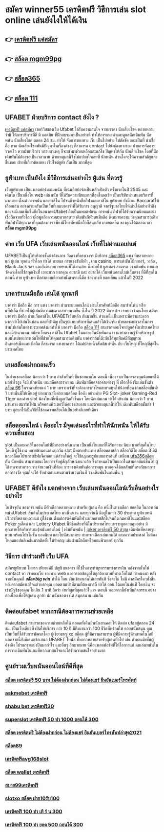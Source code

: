 # สมัคร winner55 เครดิตฟรี วิธีการเล่น slot online  เล่นยังไงให้ได้เงิน

## 👉 [เครดิตฟรี แค่สมัคร](https://www.ufaeat.com/credit-free-50/)
## 👉 [สล็อต mgm99pg](https://www.ufaeat.com/)
## 👉 [สล็อต365](https://www.ufaeat.com/regis-ufabet-master-free/)
## 👉 [สล็อต 111](https://www.ufaeat.com/ทางเข้ายูฟ่าเบท-ufabet/)

## UFABET ฝ่ายบริการ  contact ยังไง ?

 [เครดิตฟรี แค่สมัคร](https://www.ufaeat.com/) เซอร์วิสของเว็บ Ufabet   ได้รับความสนใจ จากบรรดา นักเสี่ยงโชค  หลายหลาย ว่ามี ให้การบริการที่ดี มี แอดมิน ที่ฝึกอบรมมาเป็นอย่างดี ทำให้การแนะนำและดูแลนักเดิมพัน นักพนัน นักเสี่ยงโชค  ตลอด 24 ชม.  ทำให้ จัดการของทาง เว็บ เป็นไปอย่าง ไม่ตัดขัด และเป็นที่  น่าเชื่อถือ หาก  นักเสี่ยงโชคพันมีปัญหาในเรื่องต่างๆ ก็สามารถ  contact  ไปยังช่องทางของ ฝ่ายการจัดการ   รวดเร็ว  หากฝ่ายบริการ  ทราบสาเหตุ ก็จะเข้ามาช่วยเหลือและแก้ไข ปัญหาให้กับ นักเสี่ยงโชค โดยที่นักเดิมพันไม่ต้องรอเป็นเวลานาน ด้วยเหตุผลนี้จึงไม่แปลกใจเลยที่ นักพนัน ส่วนใดจะให้ความสำคัญและชื่นชอบ ฝ่ายที่เกี่ยวข้องของ เว็บไซต์ยูฟ่า กันเป็น  มากที่สุด


## ยูฟ่าเบท เป็นยังไง มีวีธีการเล่นอย่างไร ผู้เล่น ที่ควรรู้ 

 เว็บยูฟ่าเบท  เป็นแพลตฟอร์มเกมพนัน ที่เน้นอีสปอร์ตเป็นหลักเปิดตัว ครั้งแรกในปี 2545 และ เติบโต เป็นหนึ่งใน web  เล่นพนัน ที่ได้รับความนิยมมากที่สุดในเอเชีย เป็นบริษัทนำเสนอบริการที่ มากมาย ตั้งแต่ การพนัน และคาสิโน ไปจนถึงหนังสือกีฬาและคาสิโน ยูฟ่าเบท ยังมีเกม Baccaratให้เลือกเล่น อย่างครบครันเป็นเว็บที่เกมบาคาร่าที่ได้รับการ อนุญาติ จากรัฐบาลไทยให้เล่นได้อย่างทั่วถึง และจะมีเกมเพิ่มขึ้นอีกในอนาคตUfabet ถือเป็นแพลตฟอร์ม การพนัน กีฬาที่ได้รับความนิยมและน่าเชื่อถือจากทั่วโลก  เมื่อพูดถึงความสะดวกสบาย เดิมพันกีฬาบนมือถือ ซึ่งหมายความ ว่าคุณสามารถเดิมพันกีฬาได้ทุกเวลาที่คุณต้องการ เพียงมีโทรศัพท์มือถือก็สนุกกับ เกมยอดฮิต ของคุณได้ตลอดเวลา
 **สล็อต mgm99pg**

## ค่าย เว็บ UFA เว็บเล่นพนันออนไลน์ เว็บที่ไม่ผ่านเอเย่นต์

UFABETเป็นผู้ให้บริการชั้นนำด้านการ วัดดวงที่ครบวงจร มีบริการ [สล็อต365](https://www.ufaeat.com/ทางเข้ายูฟ่าเบท-ufabet/) แทง ที่หลากหลาย แก่ ผู้เล่น ทุกคน ทั่วโลก ทำได้   ทายผล การแข่งขันกีฬา , เกม casino, การแข่งขันโป๊กเกอร์,  วงล้อ ,  Black Jack ฯลฯ และยังมีระบบ  menuที่ใช้งานง่าย ซึ่งช่วยให้ ยูสเซอร์ สามารถ วางเดิมพัน ทายผล วัดดวงโดยใช้สกุลเงินที่ เยอะมาก หากคุณ  อยากมี และ  อยากได้   เว็บพนันออนไลน์เว็บตรง  ที่ดีที่สุดในตอนนี้ ค่าย  ยูฟ่าเบท  คือคำตอบเดียวเท่านั้นเพราะนี้คือ ช่องทางที่  ยอดเยี่ยม แล้วในปี 2022


##  บาคาร่าบนมือถือ เล่นได้ ทุกนาที 

บาคาร่า มือถือ คือ การ  แทง  บาคาร่า ผ่านระบบออนไลน์ ผ่านโทรศัพท์มือถือ สมาร์ทโฟน หรือ แท็ปเล็ต ที่ช่วยให้ผู้เล่นมีความสะดวกสบายมากขึ้น ซึ่งใน  ปี 2022 มีการสำรวจพบว่าว่าคนไทย สมัครบาคาร่า มือถือ ผ่านเว็บคาสิโน UFABETเว็บหลัก  กันมากขึ้น ส่วนหนึ่งเป็นเพราะมีความสะดวกมากกว่าไปเล่นในบ่อน และที่สำคัญ เป็นรูปแบบบริการที่เล่นแล้วได้เงินจริง ช่วยลดระยะเวลาในการข้ามไปเล่นในต่างประเทศส่งผลทำให้ บาคาร่า มือถือ [สล็อต 111](https://www.ufaeat.com/ufabet-master-login/) สามารถตอบโจทย์ลูกค้าในประเทศไทยและมีจำนวนคน  สมัครเว็บตรง คาสิโน Ufabet   ในแต่ละวันนับพันคน เรามาทำความรู้จักบริการรูปแบบใหม่ของการเล่นไพ่ที่ช่วยให้คุณสามารถเดิมพัน  บาคาร่าล้มโต๊ะกันได้ทุกทีแค่มีสัญญาณอินเตอร์เน็ตและ มือถือ ก็สามารถ แทงบาคาร่า ได้แค่ปลายนิ้วสัมผัสเท่านั้น กับ  เว็บใหญ่ ที่ใหญ่ที่สุดในประเทศไทย


##  เกมสล็อตฝากถอนเร็ว 

ในส่วนของสล็อต  น้อยกว่า   1 บาท กำลังเป็นที่ ชื่นชอบมากใน ตอนนี้ เนื่องจากเป็นการลงทุนน้อยแต่ได้ผลกำไรสูง จึงมี นักพนัน   เกมสล็อตสรรหาเกม เดิมพันสล็อตจากค่ายต่างๆ ที่ เลือกได้  เริ่มเล่นขั้นต่ำ [สล็อต 66](https://www.ufaeat.com/register/)   ในราคาเพียงแค่ 1 บาท เพราะหวังที่จะต้องการกำไรและขาดทุนให้น้อยที่สุด  เกมสล็อตขั้นต่ำ   1 บาทนั้นมีให้เห็นอยู่ บ่อยมาก ทั้งค่ายเกมสล็อต ชื่อดัง อย่างค่าย PG Slot- joker Gaming-Red Tiger และค่าย slot น้องใหม่ที่เพิ่งถูกเปิดตัวขึ้นมา โดยนักเล่นเกม   ทำได้ เข้าเล่น น้อยกว่า  1 บาท ผ่านทาง สมาร์ทโฟน หรือคอมพิวเตอร์ได้อย่างง่ายดาย และด้วยเหตุผลนี้ทำให้ เดิมพันสล็อตขั้นต่ำ   1 บาท ถูกยกให้เป็นวิธีที่ใช้ลดความเสี่ยงได้เป็นอย่างดีเลยทีเดียว


##  สล็อตออนไลน์ เ คืออะไร มีจุดเด่นอะไรที่ทำให้นักพนัน ให้ได้รับความชื่นชอบ 

 slot เป็นเกมคาสิโนออนไลน์ที่มีมาอย่างเนิ่นนาน เป็นหนึ่งในเกมที่ได้รับความ นิยม มากที่สุดในไทย โดยมี ผู้ใช้งาน หลายล้านคนเล่นทุกวัน  slot มีหลายประเภท  สล็อตคลาสสิก สล็อตวิดีโอ สล็อต 3 มิติ และสล็อตโปรเกรสซีฟแจ็คพอต แต่ส่วนใหญ่ จะใช้กฎและรูปแบบการเล่นที่ เหมือน [ufa356สล็อต](https://www.ufaeat.com/ufabet-master-login/) กัน  นักพนัน สามารถชนะโดยการจับคู่สัญลักษณ์บนวงล้อ ซึ่งกำหนดไว้เป็นแถวในสามคอลัมน์ขึ้นไป  ผู้ใช้งานจะสามารถ วางจำนวนเงินที่ต้อง การวางเดิมพันต่อการหมุน หากคุณได้ผลลัพธ์ที่ตรงกับผลการออกรางวัล คุณก็จะได้ รับค่าตอบแทนตามจำนวนเงินที่ วางเดิมพันในเกมนั้น ๆ


## UFABET ดียังไง แตกต่างจาก เว็บเล่นพนันออนไลน์เว็บอื่นอย่างไรอย่างไร

ในปัจจุบัน ของการ พนัน มีตัวเลือกหลากหลาย สำหรับ ผู้เล่น คือ หนึ่งในทางเลือก  ยอดฮิต ในการเล่นพนันUfabet เริ่มต้นในประเทศไทย มาเนิ่นนาน และทุกวันนี้ มีอยู่ในกว่า 30 ประเทศ ยูฟ่าเบทห้บริการที่หลากหลายแก่ ผู้ใช้งาน ตั้งแต่การเดิมพันกีฬาแบบคลาสสิกไปจนถึงเกมคาสิโนและสล็อต  Poker รูเล็ตต์ และ Lottery Ufabet นี้มีชื่อเสียงที่ดีในประเทศไทย เพราะถูกควบคุมอย่าง มีคุณภาพให้บริการเกม{พนันออนไลน์ | เดิมพันพนัน | [joker เครดิตฟรี 50 ล่าสุด](https://www.ufaeat.com/ทางเข้ายูฟ่าเบท-ufabet/) เดิมพันที่หลายรูปแบบ พร้อมโปรโมชั่น ยอดนิยม และโบนัสมากมาย สามารถเลือกเล่นเกมได้ ตามความประสงค์ ไม่ต้องโหลดแอปพลิเคชั่นมากติดตั้ง ให้รำคาญ เล่นผ่านมือถือหรือคอมพิวเตอร์ ทุกวัน


## วิธีการ เข้าร่วมฟรี  เว็บ UFA  

สมัครยูฟ่าเบท  ไม่ยาก  เพียงแค่มี บัญชี ธนาคาร ที่ใช้ในการทำธุรกรรมทางการเงิน หลังจากนั้นให้ contact หา เจ้าของเว็บ ของทาง  web  และกรอกข้อมูลให้ถูกต้องตามที่ทางเว็บไซต์ กำหนดมา หลังจากนั้นคุณก็ ***สล็อต big win*** ทำได้ โอน เงินเข้ามาเล่นได้เลยทันที ซึ่งจะไม่ ไม่มี ค่าสมัครใดๆทั้งสิ้น หลังจากสมัครเสร็จแล้วหากคุณ ยอดตามเป้าที่ตามที่ต้องการก็ ทำได้ ถอน ได้เลยในทันที โดยเงิน จะเข้าบัญชีของคุณ  ไม่เกิน  1 นาที ถือว่า ง่ายที่สุดที่สุดแล้วใน ณ ตอนนี้ นอกจากนี้ยังเพิ่มกิจกรรม  อย่างต่อเนื่องเพื่อให้ผู้เล่น ลูกค้า นักพนันของเราได้ สนุกสนาน เช่นกัน

## ติดต่อufabet หากกรณีต้องการความช่วยเหลือ

ติดต่อufabet สามารถขอความช่วยเหลือได้  ตลอดทั้งคืนมีพนักงานคอยให้ ติดต่อ ufaอยู่ตลอด 24 ชม. เป็นเว็บเดียวที่  เปิดให้บริการ กว่า 10 ปี มีทีมงานกว่า 100 ชีวิตที่พร้อมให้ คอยสนับสนุน คุณ เป็นเว็บที่ได้รับการพัฒนาโดย ผู้เชี่ยวชาญ [xo สล็อต](https://www.ufaeat.com/register/) ผู้ที่มีความสามารถ ผู้ที่มีความรู้ด้านเทคโนโลยี นอกจากนี้ยังมีเสนอข้อเสนอ UFABET โบนัส  ที่หลากหลายสำหรับผู้เล่นทั่วไป เช่น ค่าคอมมิชชั่นผู้อ้างอิง โปรแกรมแบ่งปันผลกำไร และอื่นๆ อีกมากมาย นี่คือแพลตฟอร์มที่ให้โอกาสแก่ คนเล่นพนันในการวางเดิมพันในเกมที่พวกเขาสนใจและได้รับความสนใจอย่างมาก


## ศูนย์รวมเว็บพนันออนไลน์ที่ดีที่สุด

### [สล็อต เครดิตฟรี 50 บาท ไม่ต้องฝากก่อน ไม่ต้องแชร์ ยืนยันเบอร์โทรศัพท์](https://atom.io/themes/UFAEAT%20ทางเข้า%20UFABET%20pay69%20สล็อต%20008%20สล็อต%20สมัครฟรี%20ฟรีเครดิต%20100%)
### [askmebet เครดิตฟรี](https://atom.io/themes/UFAEAT%20ทางเข้า%20UFABET%20จาวิส%20สล็อต%20008%20สล็อต%20สมัครฟรี%20ฟรีเครดิต%20100%)
### [shabu bet เครดิตฟรี30](https://atom.io/themes/UFAEAT%20ทางเข้า%20UFABET%20789สล็อต%20008%20สล็อต%20สมัครฟรี%20ฟรีเครดิต%20100%)
### [superslot เครดิตฟรี 50 ทำ 1000 ถอนได้ 300](https://atom.io/themes/UFAEAT%20ทางเข้า%20UFABET%20สล็อต%20โปร%20ฝาก%2050%20รับ%20100%20ถอนไม่อั้น%20008%20สล็อต%20สมัครฟรี%20ฟรีเครดิต%20100%)
### [สล็อต เครดิตฟรี ไม่ต้องฝากก่อน ไม่ต้องแชร์ ยืนยันเบอร์โทรศัพท์ล่าสุด2021](https://atom.io/themes/UFAEAT%20ทางเข้า%20UFABET%20สล็อต%20เครดิตฟรี%20ไม่มี%20เงื่อนไข%20008%20สล็อต%20สมัครฟรี%20ฟรีเครดิต%20100%)
### [สล็อต89](https://atom.io/themes/UFAEAT%20ทางเข้า%20UFABET%20สล็อต%20shark%20008%20สล็อต%20สมัครฟรี%20ฟรีเครดิต%20100%)
### [เครดิตฟรีavg168slot](https://atom.io/themes/UFAEAT%20ทางเข้า%20UFABET%20สล็อต%2099%20ฟรีเครดิต%20008%20สล็อต%20สมัครฟรี%20ฟรีเครดิต%20100%)
### [สล็อต wallet เครดิตฟรี](https://atom.io/themes/UFAEAT%20ทางเข้า%20UFABET%20008สล็อต%20008%20สล็อต%20สมัครฟรี%20ฟรีเครดิต%20100%)
### [สบาย99เครดิตฟรี](https://atom.io/themes/UFAEAT%20ทางเข้า%20UFABET%20สล็อต799%20008%20สล็อต%20สมัครฟรี%20ฟรีเครดิต%20100%)
### [slotxo สล็อต ฝาก10รับ100](https://atom.io/themes/UFAEAT%20ทางเข้า%20UFABET%20สมัคร%20ufabet%20เครดิตฟรี%20ไม่ต้องฝาก%20008%20สล็อต%20สมัครฟรี%20ฟรีเครดิต%20100%)
### [เครดิตฟรี 100 ทำ เทิ ร์ น 300](https://atom.io/themes/UFAEAT%20ทางเข้า%20UFABET%20สล็อต%20เว็บ%20ตรง%20ฝาก%20ถอน%20ไม่มี%20ขั้น%20ต่ํา%20008%20สล็อต%20สมัครฟรี%20ฟรีเครดิต%20100%)
### [เครดิตฟรี 100 ทํา ยอด 500 ถอนได้ 300](https://atom.io/themes/UFAEAT%20ทางเข้า%20UFABET%20168galaxy%20เครดิตฟรี%20008%20สล็อต%20สมัครฟรี%20ฟรีเครดิต%20100%)